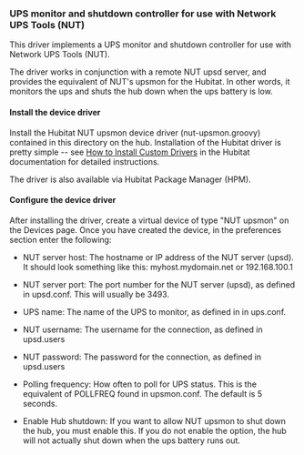 ### UPS monitor and shutdown controller for use with Network UPS Tools (NUT)

This driver implements a UPS monitor and shutdown controller for use with Network UPS Tools (NUT).

The driver works in conjunction with a remote NUT upsd server, and provides the equivalent of NUT's upsmon for the Hubitat. In other words, it monitors the ups and shuts the hub down when the ups battery is low.

#### Install the device driver

Install the Hubitat NUT upsmon device driver (nut-upsmon.groovy) contained in this directory on the hub. Installation of the Hubitat driver is pretty simple -- see [How to Install Custom Drivers](https://docs2.hubitat.com/en/how-to/install-custom-drivers) in the Hubitat documentation for detailed instructions.

The driver is also available via Hubitat Package Manager (HPM).

#### Configure the device driver

After installing the driver, create a virtual device of type "NUT upsmon" on the Devices page. Once you have created the device, in the preferences section enter the following:

* NUT server host: The hostname or IP address of the NUT server (upsd). It should look something like this: myhost.mydomain.net or 192.168.100.1

* NUT server port: The port number for the NUT server (upsd), as defined in upsd.conf. This will usually be 3493.

* UPS name: The name of the UPS to monitor, as defined in in ups.conf.

* NUT username: The username for the connection, as defined in upsd.users

* NUT password: The password for the connection, as defined in upsd.users

* Polling frequency: How often to poll for UPS status. This is the equivalent of POLLFREQ found in upsmon.conf. The default is 5 seconds.

* Enable Hub shutdown: If you want to allow NUT upsmon to shut down the hub, you must enable this. If you do not enable the option, the hub will not actually shut down when the ups battery runs out.
